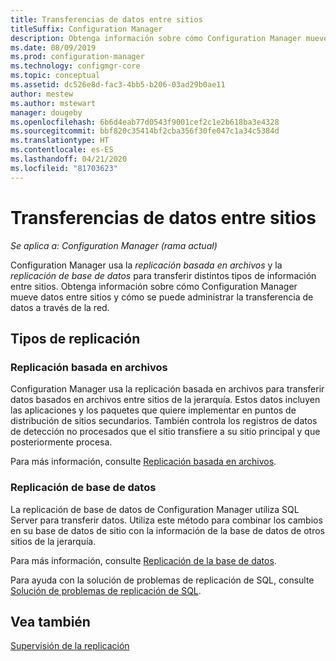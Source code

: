 ```yaml
---
title: Transferencias de datos entre sitios
titleSuffix: Configuration Manager
description: Obtenga información sobre cómo Configuration Manager mueve datos entre sitios y cómo se puede administrar la transferencia de datos a través de la red.
ms.date: 08/09/2019
ms.prod: configuration-manager
ms.technology: configmgr-core
ms.topic: conceptual
ms.assetid: dc526e8d-fac3-4bb5-b206-03ad29b0ae11
author: mestew
ms.author: mstewart
manager: dougeby
ms.openlocfilehash: 6b6d4eab77d0543f9001cef2c1e2b618ba3e4328
ms.sourcegitcommit: bbf820c35414bf2cba356f30fe047c1a34c5384d
ms.translationtype: HT
ms.contentlocale: es-ES
ms.lasthandoff: 04/21/2020
ms.locfileid: "81703623"
---
```

# <a name="data-transfers-between-sites"></a>Transferencias de datos entre sitios

*Se aplica a: Configuration Manager (rama actual)*

Configuration Manager usa la *replicación basada en archivos* y la *replicación de base de datos* para transferir distintos tipos de información entre sitios. Obtenga información sobre cómo Configuration Manager mueve datos entre sitios y cómo se puede administrar la transferencia de datos a través de la red.  

## <a name="types-of-replication"></a>Tipos de replicación

### <a name="file-based-replication"></a><a name="bkmk_fileroute" /> Replicación basada en archivos

Configuration Manager usa la replicación basada en archivos para transferir datos basados en archivos entre sitios de la jerarquía. Estos datos incluyen las aplicaciones y los paquetes que quiere implementar en puntos de distribución de sitios secundarios. También controla los registros de datos de detección no procesados que el sitio transfiere a su sitio principal y que posteriormente procesa.  

Para más información, consulte [Replicación basada en archivos](file-based-replication.md).

### <a name="database-replication"></a><a name="bkmk_dbrep" /> Replicación de base de datos

La replicación de base de datos de Configuration Manager utiliza SQL Server para transferir datos. Utiliza este método para combinar los cambios en su base de datos de sitio con la información de la base de datos de otros sitios de la jerarquía.

Para más información, consulte [Replicación de la base de datos](database-replication.md).

Para ayuda con la solución de problemas de replicación de SQL, consulte [Solución de problemas de replicación de SQL](../../servers/manage/replication/overview.md).

## <a name="see-also"></a>Vea también

[Supervisión de la replicación](../../servers/manage/monitor-replication.md)
